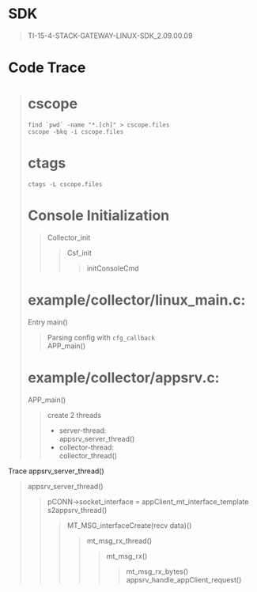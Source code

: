
SDK
======

> TI-15-4-STACK-GATEWAY-LINUX-SDK_2.09.00.09


Code Trace
==========    

> 
> cscope    
> =======
> 
> ```
> find `pwd` -name "*.[ch]" > cscope.files
> cscope -bkq -i cscope.files
> ```
>  
> ctags
> =======
>
> ```
> ctags -L cscope.files
> ```
> 
> 
> 
> Console Initialization
> =====
> 
>> Collector_init    
>>> Csf_init    
>>>> initConsoleCmd    
>>>>> 
> 
> 
> example/collector/linux_main.c: 
> ======
> 
> Entry main()
> 
>> Parsing config with `cfg_callback`    
>> APP_main()
>> 
> 
> 
> example/collector/appsrv.c:  
> ======
> 
> APP_main()
> 
>>  create 2 threads
>>  - server-thread:     
       appsrv_server_thread()
>>  - collector-thread:   
       collector_thread()
>> 
> 

Trace appsrv_server_thread()    
> appsrv_server_thread()    
>> pCONN->socket_interface = appClient_mt_interface_template    
>> s2appsrv_thread()    
>>> MT_MSG_interfaceCreate(recv data)()
>>>> mt_msg_rx_thread()    
>>>>> mt_msg_rx()    
>>>>>> mt_msg_rx_bytes()    
>>> appsrv_handle_appClient_request()    
> > 
> 
